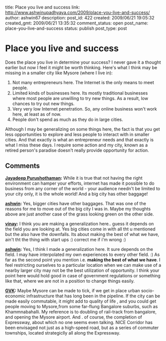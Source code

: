 title: Place you live and success
link: http://www.ashwinupadhyaya.com/2009/place-you-live-and-success/
author: ashwin67
description: 
post_id: 422
created: 2009/06/21 19:05:32
created_gmt: 2009/06/21 13:35:32
comment_status: open
post_name: place-you-live-and-success
status: publish
post_type: post

# Place you live and success

Does the place you live in determine your success? I never gave it a thought earlier but now I feel it might be worth thinking. Here's what I think may be missing in a smaller city like Mysore (where I live in):

  1. Not many entrepreneurs here. The Internet is the only means to meet people.
  2. Limited kinds of businesses here. Its mostly traditional businesses where most people are unwilling to try new things. As a result, low chances to try out new things.
  3. Very very low Internet penetration. So, any online business won't work here, at least as of now.
  4. People don't spend as much as they do in large cities.

Although I may be generalizing on some things here, the fact is that you get less opportunities to explore and less people to interact with in smaller cities. And that exactly is what an entrepreneur needs and that exactly is what I miss these days. I require some action and my city, known as a retired person's paradise doesn't really provide opportunity for action.

## Comments

**[Jayadeep Purushothaman](#50 "2009-06-21 19:19:22"):** While it is true that not having the right environment can hamper your efforts, internet has made it possible to do business from any corner of the world - your audience needn't be limited to your city only, it is the whole world! And a big city has other baggage!

**[ashwin](#51 "2009-06-21 21:26:16"):** Yes, bigger cities have other baggages. That was one of the reasons for me to move out of the big city I was in. Maybe my thoughts above are just another case of the grass looking green on the other side.

**[vinay](#52 "2009-06-22 01:15:02"):** I think you are making a generalization here.. guess it depends on the field you are looking at. Yes big cities come in with all tht u mentioned but the also have the downfalls. Its about making the best of what we have, ain't tht the thing with start ups :) correct me if i'm wrong :)

**[ashwin](#53 "2009-06-22 07:48:33"):** Yes, I think I made a generalization here. It sure depends on the field. I may have interpolated my own experiences to every other field. :) As far as the second point you mention i.e. **making the best of what we have**. I feel restricting ourselves to a particular location when we can make use of a nearby larger city may not be the best utilization of opportunity. I think your point here would hold good in case of government regulations or something like that, where we are not in a position to change things easily.

**[GVK](#54 "2009-06-22 09:32:19"):** Maybe Mysore can be made to tick, if we get in place urban socio-economic infrastructure that has long been in the pipeline. If the city can be made easily commutable, it might add to quality of life , and you could get people moving to Mysore,from some far-flung Bangalore suburbs, such as Khammnabahalli. My reference is to doubling of rail-track from bangalore, and opening the Mysore airport. And . of course, the completion of Expressway, about which no one seems even talking. NICE Corridor has been envisaged not just as a high-speed road, but as a series of commuter townships, located strategiclly all along the Expressway.

